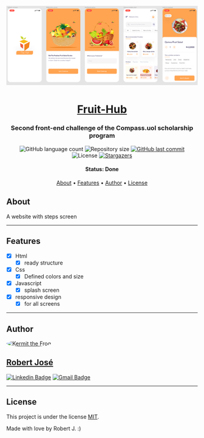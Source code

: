 <h1 align="center">
    <img alt="Ecoleta" title="#Ecoleta" src="/imgs/readme/prototype.png" />
</h1>

<h1 align="center">
   <a href="#"> Fruit-Hub </a>
</h1>

<h3 align="center">
    Second front-end challenge of the Compass.uol scholarship program
</h3>

<p align="center">
  <img alt="GitHub language count" src="https://img.shields.io/github/languages/count/KermitTheSapo/compass-front-challenge-fruit-hub">

  <img alt="Repository size" src="https://img.shields.io/github/repo-size/KermitTheSapo/compass-front-challenge-fruit-hub">

  <a href="https://github.com/KermitTheSapo/compass-front-challenge-fruit-hub/commits/master">
    <img alt="GitHub last commit" src="https://img.shields.io/github/last-commit/KermitTheSapo/compass-front-challenge-fruit-hub">
  </a>
    
   <img alt="License" src="https://img.shields.io/badge/license-MIT-brightgreen">
   <a href="https://github.com/KermitTheSapo/compass-front-challenge-fruit-hub/stargazers">
    <img alt="Stargazers" src="https://img.shields.io/github/stars/KermitTheSapo/compass-front-challenge-fruit-hub?style=social">
  </a>

<h4 align="center"> 
	 Status: Done
</h4>

<p align="center">
 <a href="#about">About</a> •
 <a href="#features">Features</a> •
 <a href="#author">Author</a> • 
 <a href="#user-content-license">License</a>

</p>


## About

A website with steps screen

---

## Features

- [X] Html
    - [X] ready structure
- [X] Css
    - [X] Defined colors and size
- [X] Javascript
    - [X] splash screen
- [X] responsive design
    - [X] for all screens

---

## Author

<a href="#">
 <img style="border-radius: 50%;" src="https://avatars.githubusercontent.com/u/74118301?v=4" width="100px;" alt="Kermit the Frog"/>
<h2>Robert José</h2>

[![Linkedin Badge](https://img.shields.io/badge/-Robert-Jose?style=flat-square&logo=Linkedin&logoColor=white&link=https://www.linkedin.com/in/robertjosé/)](https://www.linkedin.com/in/robertjosé/) 
[![Gmail Badge](https://img.shields.io/badge/-rjsf06@gmail.com-c14438?style=flat-square&logo=Gmail&logoColor=white&link=mailto:tgmarinho@gmail.com)](mailto:rjsf06@gmail.com)

---

## License

This project is under the license [MIT](./LICENSE).

Made with love by Robert J. :)